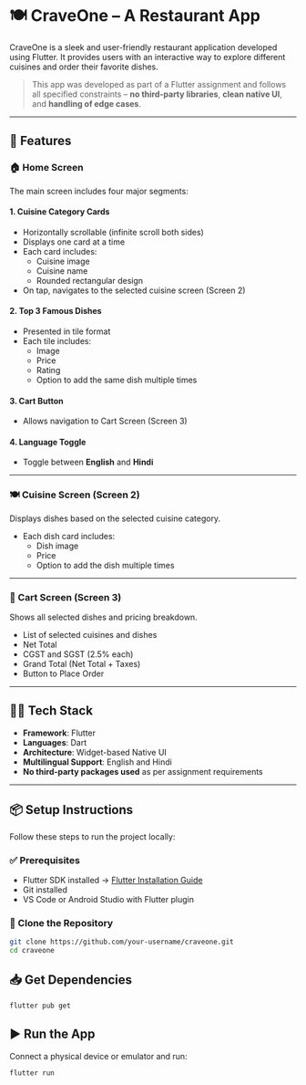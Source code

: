 # 🍽️ CraveOne – A Restaurant App

CraveOne is a sleek and user-friendly restaurant application developed using Flutter. It provides users with an interactive way to explore different cuisines and order their favorite dishes.

> This app was developed as part of a Flutter assignment and follows all specified constraints – **no third-party libraries**, **clean native UI**, and **handling of edge cases**.

---

## 🚀 Features

### 🏠 Home Screen

The main screen includes four major segments:

#### 1. Cuisine Category Cards
- Horizontally scrollable (infinite scroll both sides)
- Displays one card at a time
- Each card includes:
  - Cuisine image
  - Cuisine name
  - Rounded rectangular design
- On tap, navigates to the selected cuisine screen (Screen 2)

#### 2. Top 3 Famous Dishes
- Presented in tile format
- Each tile includes:
  - Image
  - Price
  - Rating
  - Option to add the same dish multiple times

#### 3. Cart Button
- Allows navigation to Cart Screen (Screen 3)

#### 4. Language Toggle
- Toggle between **English** and **Hindi**

---

### 🍽️ Cuisine Screen (Screen 2)

Displays dishes based on the selected cuisine category.

- Each dish card includes:
  - Dish image
  - Price
  - Option to add the dish multiple times

---

### 🛒 Cart Screen (Screen 3)

Shows all selected dishes and pricing breakdown.

- List of selected cuisines and dishes
- Net Total
- CGST and SGST (2.5% each)
- Grand Total (Net Total + Taxes)
- Button to Place Order

---

## 🧑‍💻 Tech Stack

- **Framework**: Flutter
- **Languages**: Dart
- **Architecture**: Widget-based Native UI
- **Multilingual Support**: English and Hindi
- **No third-party packages used** as per assignment requirements

---

## 📦 Setup Instructions

Follow these steps to run the project locally:

### ✅ Prerequisites
- Flutter SDK installed → [Flutter Installation Guide](https://docs.flutter.dev/get-started/install)
- Git installed
- VS Code or Android Studio with Flutter plugin

### 📁 Clone the Repository

```bash
git clone https://github.com/your-username/craveone.git
cd craveone
```
## 📥 Get Dependencies
```bash
flutter pub get
```

##  ▶️ Run the App
Connect a physical device or emulator and run:
```bash
flutter run
```


